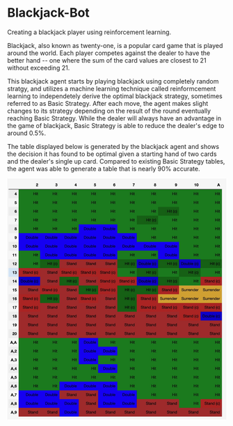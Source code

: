 # Blackjack-Bot
Creating a blackjack player using reinforcement learning.

Blackjack, also known as twenty-one, is a popular card game that is played around the world. Each player competes against the dealer to have the better hand -- one where the sum of the card values are closest to 21 without exceeding 21.

This blackjack agent starts by playing blackjack using completely random stratgy, and utilizes a machine learning technique called reinformcement learning to independetely derive the optimal blackjack strategy, sometimes referred to as Basic Strategy. After each move, the agent makes slight changes to its strategy depending on the result of the round eventually reaching Basic Strategy. While the dealer will always have an advantage in the game of blackjack, Basic Strategy is able to reduce the dealer's edge to around 0.5%.

The table displayed below is generated by the blackjack agent and shows the decision it has found to be optimal given a starting hand of two cards and the dealer's single up card. Compared to existing Basic Strategy tables, the agent was able to generate a table that is nearly 90% accurate.

![alt text](https://github.com/omeedf/blackjack-bot/blob/main/0.5corrected.jpeg?raw=true)
